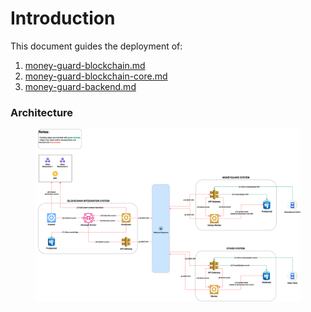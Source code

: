 # Introduction

This document guides the deployment of:

1. [money-guard-blockchain.md](money-guard-blockchain.md "mention")
2. [money-guard-blockchain-core.md](money-guard-blockchain-core.md "mention")
3. [money-guard-backend.md](money-guard-backend.md "mention")

### Architecture

<figure><img src="../.gitbook/assets/image.png" alt=""><figcaption></figcaption></figure>
